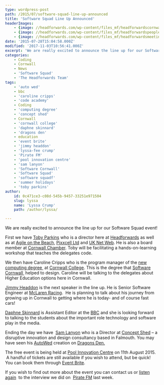 ```yaml
---
type: wordpress-post
path: /2015/07/software-squad-line-up-announced
title: 'Software Squad Line Up Announced'
headerImages:
    - {image: //headforwards.com/wp-content/files_mf/headforwardscornwalleducationbusinesspartnership.jpg, text: 'Line up announced '}
    - {image: //headforwards.com/wp-content/files_mf/headforwardspeopleontheboardwalk.jpg, text: ""}
    - {image: //headforwards.com/wp-content/files_mf/headforwardsmeetingwithaview.jpeg, text: ""}
date: '2015-07-28T15:04:58.000Z'
modified: '2017-11-03T10:56:41.000Z'
excerpt: 'We are really excited to announce the line up for our Software Squad event! First we have Toby Parkins who is a director here at Headforwards as well as at Agile on the Beach, Pixxcell Ltd and UK Net Web. He is also a board member at Cornwall Chamber. Toby will be facilitating a hands-on-learning workshop that teaches the delegates code. We then …'
categories:
    - Coding
    - Cornwall
    - News
    - 'Software Squad'
    - 'The Headforwards Team'
tags:
    - 'auto wed'
    - bbc
    - 'caroline cripps'
    - 'code academy'
    - Coding
    - 'computing degree'
    - 'concept shed'
    - Cornwall
    - 'cornwall college'
    - 'daphne skinnard'
    - 'dragons den'
    - education
    - 'event brite'
    - 'jimmy headdon'
    - 'lyssa-fee crump'
    - 'Pirate FM'
    - 'pool innovation centre'
    - 'sam lanyon'
    - 'Software Cornwall'
    - 'Software Squad'
    - 'software squadf'
    - 'summer holidays'
    - 'toby parkins'
author:
    id: 0c471ce3-c08d-545b-9457-33251e971504
    slug: lyssa
    name: 'Lyssa Crump'
    path: /author/lyssa/

---
```

We are really excited to announce the line up for our Software Squad event!

First we have [Toby Parkins](https://www.linkedin.com/in/tobyparkins) who is a director here at [Headforwards](http://www.headforwards.com/who-we-are/) as well as at [Agile on the Beach](http://agileonthebeach.com/), [Pixxcell Ltd](http://www.pixxcell.com/stories) and [UK Net Web](https://www.uknetweb.com/). He is also a board member at [Cornwall Chamber](http://www.cornwallchamber.co.uk/). Toby will be facilitating a hands-on-learning workshop that teaches the delegates code.

We then have Caroline Cripps who is the program manager of the [new computing degree ](https://www.cornwall.ac.uk/courses/bsc-hons-computing-technologies-top) at [Cornwall College](https://www.cornwall.ac.uk/). This is the degree that [Software Cornwall ](http://www.softwarecornwall.org/cornish-software-industry-shapes-degree-offer/) helped to design. Caroline will be talking to the delegates about Higher Education options here in Cornwall.

[Jimmy Headdon](https://www.linkedin.com/in/jimmyheaddon) is the next speaker in the line up. He is Senior Software Engineer at [McLaren Racing](http://www.mclaren.com/formula1/).  He is planning to talk about his journey from growing up in Cornwall to getting where he is today- and of course fast cars!

[Daphne Skinnard](https://www.linkedin.com/pub/daphne-skinnard/12/900/953) is Assistant Editor at the [BBC](http://www.bbc.co.uk/) and she is looking forward to talking to the students about the important role technology and software play in the media.

Ending the day we have  [Sam Lanyon](https://www.linkedin.com/in/conceptshed) who is a Director at [Concept Shed](http://www.conceptshed.com/) – a disruptive innovation and design consultancy based in Falmouth. You may have seen his [AutoWed](http://www.conceptshed.com/projects/autowed-wedding-machine/) creation on [Dragons Den.](http://www.bbc.co.uk/programmes/b006vq92)

The free event is being held at [Pool Innovation Centre](http://www.cornwallinnovation.co.uk/pool-innovation-centre) on 11th August 2015.  A handful of tickets are still available if you wish to attend, but be quick! You can book them through [Event Brite](http://www.eventbrite.co.uk/e/headforwards-software-squad-tickets-17692901946?aff=ehomesaved).

If you wish to find out more about the event you can contact us or [listen again](http://www.headforwards.com/2015/07/pirate-fm-software-squad-interview/)  to the interview we did on  [Pirate FM](http://www.piratefm.co.uk/) last week.

